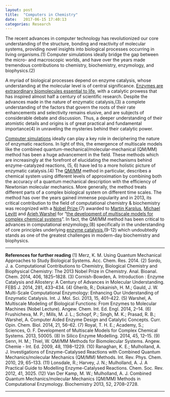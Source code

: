 ```yaml
---
layout: post
title:  "Computers in Chemistry"
date:   2017-06-15 17:40:13
categories: Research
---
```




The recent advances in computer technology has revolutionized our core understanding of the structure, bonding and reactivity of molecular systems, providing novel insights into biological processes occurring in living organisms.(1) Computer simulations ideally bridge the gap between the micro- and macroscopic worlds, and have over the years made tremendous contributions to chemistry, biochemistry, enzymology, and biophysics.(2) 

A myriad of biological processes depend on enzyme catalysis, whose understanding at the molecular level is of central significance. [Enzymes are extraordinary biomolecules essential to life](https://en.wikipedia.org/wiki/Enzyme), with a catalytic prowess that has inspired almost half a century of scientific research. Despite the advances made in the nature of enzymatic catalysis,(3) a complete understanding of the factors that govern the roots of their rate enhancements and selectivity remains elusive, and are subjects of considerable debate and discussion. Thus, a deeper understanding of their atomistic details and origins is of great practical and fundamental importance(4) in unraveling the mysteries behind their catalytic power. 

[Computer simulations](https://en.wikipedia.org/wiki/Computer_simulation) ideally can play a key role in deciphering the nature of enzymatic reactions. In light of this, the emergence of multiscale models like the combined quantum-mechanical/molecular-mechanical (QM/MM) method has been a huge advancement in the field. These methods which are increasingly at the forefront of elucidating the mechanisms behind enzyme-catalyzed reactions, (5, 6) have led to a more holistic picture of enzymatic catalysis.(4) The [QM/MM](https://en.wikipedia.org/wiki/QM/MM) method in particular, describes a chemical system using different levels of approximation by combining both the accuracy of a quantum mechanical description with the efficiency of Newtonian molecular mechanics. More generally, the method treats different parts of a complex biological system on different time scales. The method has over the years gained immense popularity and in 2013, its critical contribution to the field of computational chemistry & biochemistry was recognized with a [Nobel Prize](http://www.nobelprize.org/);(7) awarded to [Martin Karplus](https://en.wikipedia.org/wiki/Martin_Karplus), [Michael Levitt](https://en.wikipedia.org/wiki/Michael_Levitt) and [Arieh Warshel](https://en.wikipedia.org/wiki/Arieh_Warshel) for “[the development of multiscale models for complex chemical systems](http://www.nobelprize.org/nobel_prizes/chemistry/laureates/2013/)”. In fact, the QM/MM method has been critical to advances in computational enzymology,(8) specifically in the understanding of core principles underlying [enzyme catalysis](https://en.wikipedia.org/wiki/Enzyme_catalysis),(9-12) which undoubtedly stands as one of the greatest challenges in modern-day biochemistry and biophysics.  

----------


**References for further reading** 
(1) Merz, K. M. Using Quantum Mechanical Approaches to Study Biological Systems. Acc. Chem. Res. 2014. 
(2) Sordo, J. a. Computational Contributions to Chemistry, Biological Chemistry and Biophysical Chemistry: The 2013 Nobel Prize in Chemistry. Anal. Bioanal. Chem. 2014, 406, 1825–1828. 
(3) Cornish-Bowden, A. Introduction : Enzyme Catalysis and Allostery: A Century of Advances in Molecular Understanding. FEBS J. 2014, 281, 433–434.
(4) Gherib, R.; Dokainish, H. M.; Gauld, J. W. Multi-Scale Computational Enzymology: Enhancing Our Understanding of Enzymatic Catalysis. Int. J. Mol. Sci. 2013, 15, 401–422. 
(5) Warshel, A. Multiscale Modeling of Biological Functions: From Enzymes to Molecular Machines (Nobel Lecture). Angew. Chem. Int. Ed. Engl. 2014, 2–14. 
(6) Frushicheva, M. P.; Mills, M. J. L.; Schopf, P.; Singh, M. K.; Prasad, R. B.; Warshel, A. Computer Aided Enzyme Design and Catalytic Concepts. Curr. Opin. Chem. Biol. 2014, 21, 56–62. 
(7) Royal, T. H. E.; Academy, S.; Sciences, O. F. Development of Multiscale Models for Complex Chemical Systems. 2013, 50005. 
(8) In Silico Enzyme Modelling. 2014, 45, 12–15. 
(9) Senn, H. M.; Thiel, W. QM/MM Methods for Biomolecular Systems. Angew. Chemie - Int. Ed. 2009, 48, 1198–1229. 
(10) Ranaghan, K. E.; Mulholland, A. J. Investigations of Enzyme-Catalysed Reactions with Combined Quantum Mechanics/molecular Mechanics (QM/MM) Methods. Int. Rev. Phys. Chem. 2010, 29, 65–133. 
(11) Lonsdale, R.; Harvey, J. N.; Mulholland, A. J. A Practical Guide to Modelling Enzyme-Catalysed Reactions. Chem. Soc. Rev. 2012, 41, 3025. 
(12) Van Der Kamp, M. W.; Mulholland, A. J. Combined Quantum Mechanics/molecular Mechanics (QM/MM) Methods in Computational Enzymology. Biochemistry 2013, 52, 2708–2728. 


----------



 
